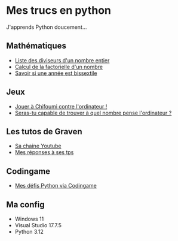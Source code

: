 # Mes trucs en python

J'apprends Python doucement...

## Mathématiques

* [Liste des diviseurs d'un nombre entier](https://github.com/AlexisAmand/python/blob/master/diviseurs.py)
* [Calcul de la factorielle d'un nombre](https://github.com/AlexisAmand/python/blob/master/factorielle.py)
* [Savoir si une année est bissextile](https://github.com/AlexisAmand/python/blob/master/bissextile.py)

## Jeux

* [Jouer à Chifoumi contre l'ordinateur !](https://github.com/AlexisAmand/python/blob/master/chifoumi.py)
* [Seras-tu capable de trouver à quel nombre pense l'ordinateur ?](https://github.com/AlexisAmand/python/blob/master/FindTheNumber.py)

## Les tutos de Graven

* [Sa chaine Youtube](https://www.youtube.com/@Gravenilvectuto)
* [Mes réponses à ses tps](https://github.com/AlexisAmand/python/tree/master/TP%20Graven)

## Codingame

* [Mes défis Python via Codingame](https://github.com/AlexisAmand/Mes-trucs-en-python/tree/master/Codingame)

##  Ma config

* Windows 11
* Visual Studio 17.7.5    
* Python 3.12





